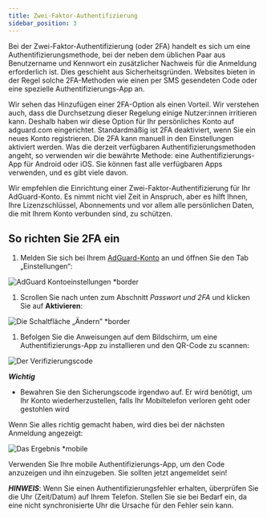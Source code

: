 ```yaml
---
title: Zwei-Faktor-Authentifizierung
sidebar_position: 3
---
```


Bei der Zwei-Faktor-Authentifizierung (oder 2FA) handelt es sich um eine Authentifizierungsmethode, bei der neben dem üblichen Paar aus Benutzername und Kennwort ein zusätzlicher Nachweis für die Anmeldung erforderlich ist. Dies geschieht aus Sicherheitsgründen. Websites bieten in der Regel solche 2FA-Methoden wie einen per SMS gesendeten Code oder eine spezielle Authentifizierungs-App an.

Wir sehen das Hinzufügen einer 2FA-Option als einen Vorteil. Wir verstehen auch, dass die Durchsetzung dieser Regelung einige Nutzer:innen irritieren kann. Deshalb haben wir diese Option für Ihr persönliches Konto auf adguard.com eingerichtet. Standardmäßig ist 2FA deaktiviert, wenn Sie ein neues Konto registrieren. Die 2FA kann manuell in den Einstellungen aktiviert werden. Was die derzeit verfügbaren Authentifizierungsmethoden angeht, so verwenden wir die bewährte Methode: eine Authentifizierungs-App für Android oder iOS. Sie können fast alle verfügbaren Apps verwenden, und es gibt viele davon.

Wir empfehlen die Einrichtung einer Zwei-Faktor-Authentifizierung für Ihr AdGuard-Konto. Es nimmt nicht viel Zeit in Anspruch, aber es hilft Ihnen, Ihre Lizenzschlüssel, Abonnements und vor allem alle persönlichen Daten, die mit Ihrem Konto verbunden sind, zu schützen.

## So richten Sie 2FA ein

1. Melden Sie sich bei Ihrem [AdGuard-Konto](https://auth.adguard.com/login.html) an und öffnen Sie den Tab „Einstellungen“:

![AdGuard Kontoeinstellungen *border](https://cdn.adtidy.org/content/kb/ad_blocker/general/account_settings.png)

1. Scrollen Sie nach unten zum Abschnitt *Passwort und 2FA* und klicken Sie auf **Aktivieren**:

![Die Schaltfläche „Ändern” *border](https://cdn.adtidy.org/content/kb/ad_blocker/general/2fa_new.png)

1. Befolgen Sie die Anweisungen auf dem Bildschirm, um eine Authentifizierungs-App zu installieren und den QR-Code zu scannen:

![Der Verifizierungscode](https://cdn.adtidy.org/content/kb/ad_blocker/general/2fa_enable.png)

***Wichtig***

- Bewahren Sie den Sicherungscode irgendwo auf. Er wird benötigt, um Ihr Konto wiederherzustellen, falls Ihr Mobiltelefon verloren geht oder gestohlen wird

Wenn Sie alles richtig gemacht haben, wird dies bei der nächsten Anmeldung angezeigt:

![Das Ergebnis *mobile](https://cdn.adtidy.org/content/kb/ad_blocker/general/2fa_success.png)

Verwenden Sie Ihre mobile Authentifizierungs-App, um den Code anzuzeigen und ihn einzugeben. Sie sollten jetzt angemeldet sein!

***HINWEIS***: Wenn Sie einen Authentifizierungsfehler erhalten, überprüfen Sie die Uhr (Zeit/Datum) auf Ihrem Telefon. Stellen Sie sie bei Bedarf ein, da eine nicht synchronisierte Uhr die Ursache für den Fehler sein kann.
